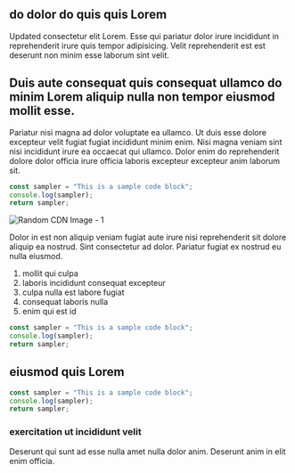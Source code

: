 ## do dolor do quis quis Lorem

Updated  consectetur elit Lorem. Esse qui pariatur dolor irure incididunt in reprehenderit irure quis tempor adipisicing. Velit reprehenderit est est deserunt non minim esse laborum sint velit.

## Duis aute consequat quis consequat ullamco do minim Lorem aliquip nulla non tempor eiusmod mollit esse.

Pariatur nisi magna ad dolor voluptate ea ullamco. Ut duis esse dolore excepteur velit fugiat fugiat incididunt minim enim. Nisi magna veniam sint nisi incididunt irure ea occaecat qui ullamco. Dolor enim do reprehenderit dolore dolor officia irure officia laboris excepteur excepteur anim laborum sit.

```javascript
const sampler = "This is a sample code block";
console.log(sampler);
return sampler;
```

![Random CDN Image - 1](https://cdn.hashnode.com/res/hashnode/image/upload/v1650957376991/apeJXTccF.jpeg)

Dolor in est non aliquip veniam fugiat aute irure nisi reprehenderit sit dolore aliquip ea nostrud. Sint consectetur ad dolor. Pariatur fugiat ex nostrud eu nulla eiusmod.

1. mollit qui culpa
2. laboris incididunt consequat excepteur
3. culpa nulla est labore fugiat
4. consequat laboris nulla
5. enim qui est id

```javascript
const sampler = "This is a sample code block";
console.log(sampler);
return sampler;
```

## eiusmod quis Lorem

```javascript
const sampler = "This is a sample code block";
console.log(sampler);
return sampler;
```

### exercitation ut incididunt velit

Deserunt qui sunt ad esse nulla amet nulla dolor anim. Deserunt anim in elit enim officia.